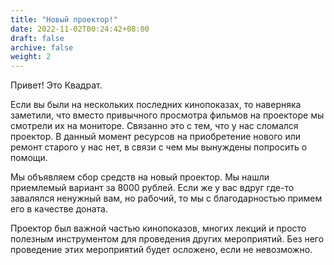 ```yaml
---
title: "Новый проектор!"
date: 2022-11-02T00:24:42+08:00
draft: false
archive: false
weight: 2
---
```

Привет! Это Квадрат. 
 
Если вы были на нескольких последних кинопоказах, то наверняка заметили, что вместо привычного просмотра фильмов на проекторе мы смотрели их на мониторе. Связанно это с тем, что у нас сломался проектор. В данный момент ресурсов на приобретение нового или ремонт старого у нас нет, в связи с чем мы вынуждены попросить о помощи.  
 
Мы объявляем сбор средств на новый проектор. Мы нашли приемлемый вариант за 8000 рублей. Если же у вас вдруг где-то завалялся ненужный вам, но рабочий, то мы с благодарностью примем его в качестве доната.

Проектор был важной частью кинопоказов, многих лекций и просто полезным инструментом для проведения других мероприятий. Без него проведение этих мероприятий будет осложено, если не невозможно.
